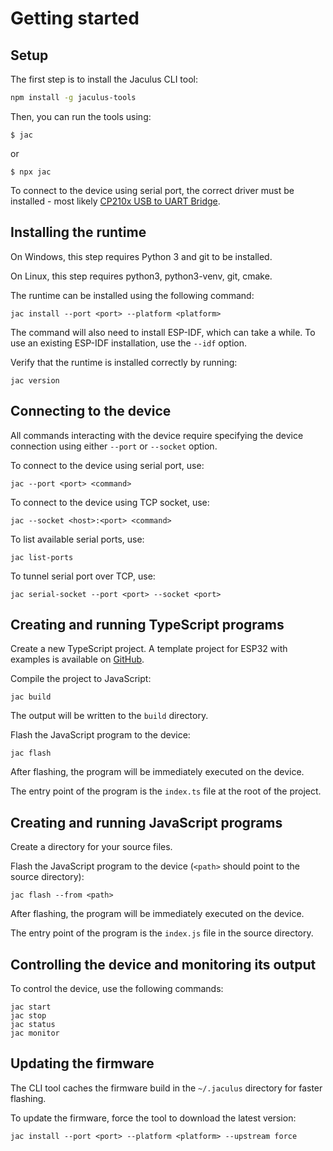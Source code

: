 # Getting started

## Setup

The first step is to install the Jaculus CLI tool:

```bash
npm install -g jaculus-tools
```

Then, you can run the tools using:

    $ jac

or

    $ npx jac


To connect to the device using serial port, the correct driver must be installed - most likely [CP210x USB to UART Bridge](https://www.silabs.com/developers/usb-to-uart-bridge-vcp-drivers).


## Installing the runtime

On Windows, this step requires Python 3 and git to be installed.

On Linux, this step requires python3, python3-venv, git, cmake.

The runtime can be installed using the following command:

    jac install --port <port> --platform <platform>

The command will also need to install ESP-IDF, which can take a while.
To use an existing ESP-IDF installation, use the `--idf` option.

Verify that the runtime is installed correctly by running:

    jac version


## Connecting to the device

All commands interacting with the device require specifying the device connection using either `--port` or `--socket` option.

To connect to the device using serial port, use:

    jac --port <port> <command>

To connect to the device using TCP socket, use:

    jac --socket <host>:<port> <command>

To list available serial ports, use:

    jac list-ports

To tunnel serial port over TCP, use:

    jac serial-socket --port <port> --socket <port>


## Creating and running TypeScript programs

Create a new TypeScript project. A template project for ESP32 with examples is available on [GitHub](https://github.com/cubicap/Jaculus-esp32/tree/master/ts-examples).

Compile the project to JavaScript:

    jac build

The output will be written to the `build` directory.

Flash the JavaScript program to the device:

    jac flash

After flashing, the program will be immediately executed on the device.

The entry point of the program is the `index.ts` file at the root of the project.


## Creating and running JavaScript programs

Create a directory for your source files.

Flash the JavaScript program to the device (`<path>` should point to the source directory):

    jac flash --from <path>

After flashing, the program will be immediately executed on the device.

The entry point of the program is the `index.js` file in the source directory.


## Controlling the device and monitoring its output

To control the device, use the following commands:

    jac start
    jac stop
    jac status
    jac monitor


## Updating the firmware

The CLI tool caches the firmware build in the `~/.jaculus` directory for faster flashing.

To update the firmware, force the tool to download the latest version:

    jac install --port <port> --platform <platform> --upstream force
